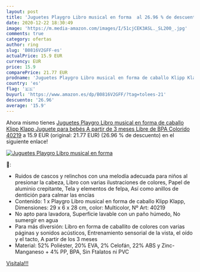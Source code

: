 ```yaml
---
layout: post
title: 'Juguetes Playgro Libro musical en forma  al 26.96 % de descuento'
date: 2020-12-22 18:30:49
image: 'https://m.media-amazon.com/images/I/51cjCEK3ASL._SL200_.jpg'
comments: true
category: ofertas
author: ring
slug: 'B0816V2GFF-es'
actualPrice: 15.9 EUR
currency: EUR
price: 15.9
comparePrice: 21.77 EUR
prodname: 'Juguetes Playgro Libro musical en forma de caballo Klipp Klapp  Juguete para bebés  A partir de 3 meses  Libre de BPA  Colorido  40219'
country: 'es'
flag: '🇪🇸'
buyurl: 'https://www.amazon.es/dp/B0816V2GFF/?tag=tolees-21'
descuento: '26.96'
average: '15.9'
---
```


Ahora mismo tienes [Juguetes Playgro Libro musical en forma de caballo Klipp Klapp  Juguete para bebés  A partir de 3 meses  Libre de BPA  Colorido  40219](https://www.amazon.es/dp/B0816V2GFF/?tag=tolees-21) a 15.9 EUR (original: 21.77 EUR) (26.96 %  de descuento) en el siguiente enlace!

[![Juguetes Playgro Libro musical en forma ](https://m.media-amazon.com/images/I/51cjCEK3ASL._SL200_.jpg)](https://www.amazon.es/dp/B0816V2GFF/?tag=tolees-21)

🔎:

- Ruidos de cascos y relinchos con una melodía adecuada para niños al presionar la cabeza, Libro con varias ilustraciones de colores, Papel de aluminio crepitante, Tela y elementos de felpa, Así como anillos de dentición para calmar las encías
- Contenido: 1 x Playgro Libro musical en forma de caballo Klipp Klapp, Dimensiones: 29 x 6 x 28 cm, color: Multicolor, Nº Art: 40219
- No apto para lavadora, Superficie lavable con un paño húmedo, No sumergir en agua
- Para más diversión: Libro en forma de caballito de colores con varias páginas y sonidos acústicos, Entrenamiento sensorial de la vista, el oído y el tacto, A partir de los 3 meses
- Material: 52% Poliéster, 20% EVA, 2% Celofán, 22% ABS y Zinc-Manganeso + 4% PP, BPA, Sin Ftalatos ni PVC

[Visítala!!!](https://www.amazon.es/dp/B0816V2GFF/?tag=tolees-21)
